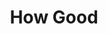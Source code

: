 ---
title: How Good
url: 'https://howgood.com/'
categories:
  - 681bffaf-a44c-4449-ae96-bf780506c862
tags:
  - developers
  - business
  - data
  - app
description: >-
  Future-Proof your products.  HowGood data offers data to businesses and
  consumers about product sustainability from 350+ independent sources on over 1
  million products.  Extensive data library on product sustainability designed
  to help brands and retailers use that data to source better and consumers to
  buy better, to build a better world.
image: null
blueprint: action

---